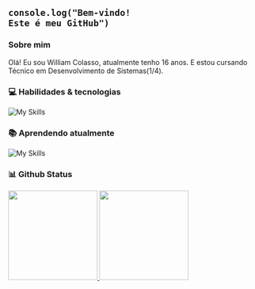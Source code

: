 ## <code>console.log("Bem-vindo! Este é meu GitHub")</code>

### Sobre mim
Olá! Eu sou William Colasso, atualmente tenho 16 anos. E estou cursando Técnico em Desenvolvimento de Sistemas(1/4).

### 💻 Habilidades & tecnologias

![My Skills](https://skillicons.dev/icons?i=vscode,discord,github,ps,ai,svg,git,css,js,html&theme=dark)


### 📚 Aprendendo atualmente

 ![My Skills](https://skillicons.dev/icons?i=java,spring,docker,arduino,ae&theme=dark)

### 📊 Github Status
<table>
  <a href="https://github.com/William-Colasso">
  <img height="180em" src="https://github-readme-stats.vercel.app/api?username=William-Colasso&show_icons=true&theme=transparent&include_all_commits=true&count_private=false&hide_border=false"/>
  <img height="180em" src="https://github-readme-stats.vercel.app/api/top-langs/?username=William-Colasso&layout=compact&langs_count=6&theme=transparent&hide_border=false"/>
</table>

